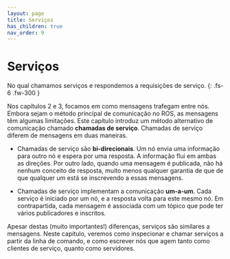```yaml
---
layout: page
title: Serviços
has_children: true
nav_order: 9
---
```


# Serviços

No qual chamamos serviços e respondemos a requisições de serviço. 
{: .fs-6 .fw-300 }

Nos capítulos 2 e 3, focamos em como mensagens trafegam entre nós. Embora sejam o método principal de comunicação no ROS, as mensagens têm algumas limitações. Este capítulo introduz um método alternativo de comunicação chamado  **chamadas de serviço**. Chamadas de serviço diferem de mensagens em duas maneiras. 

- Chamadas de serviço são **bi-direcionais**. Um nó envia uma informação para outro nó e espera por uma resposta. A informação flui em ambas as direções. Por outro lado, quando uma mensagem é publicada, não há nenhum conceito de resposta, muito menos qualquer garantia de que de que qualquer um está se inscrevendo a essas mensagens. 

- Chamadas de serviço implementam a comunicação **um-a-um**. Cada serviço é iniciado por um nó, e a resposta volta para este mesmo nó. Em contrapartida, cada mensagem é associada com um tópico que pode ter vários publicadores e inscritos. 

Apesar destas (muito importantes!) diferenças, serviços são similares a mensagens. Neste capítulo, veremos como inspecionar e chamar serviços a partir da linha de comando, e como escrever nós que agem tanto como clientes de serviço, quanto como servidores. 
